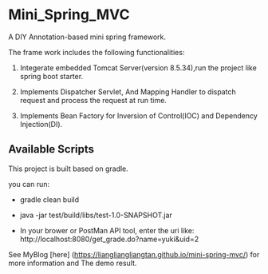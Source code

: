 # Mini_Spring_MVC

A DIY Annotation-based mini spring framework. 


The frame work includes the following functionalities:


1. Integerate embedded Tomcat Server(version 8.5.34),run the project like spring boot starter. 

2. Implements Dispatcher Servlet, And Mapping Handler to dispatch request and 
process the request at run time. 

3. Implements Bean Factory for Inversion of Control(IOC) and Dependency Injection(DI). 


## Available Scripts

This project is built based on gradle. 


you can run: 

* gradle clean build 

* java -jar test/build/libs/test-1.0-SNAPSHOT.jar

* In your brower or PostMan API tool, enter the uri like:  http://localhost:8080/get_grade.do?name=yuki&uid=2



See MyBlog [here] (https://liangliangliangtan.github.io/mini-spring-mvc/) for more information and The demo result.

 


